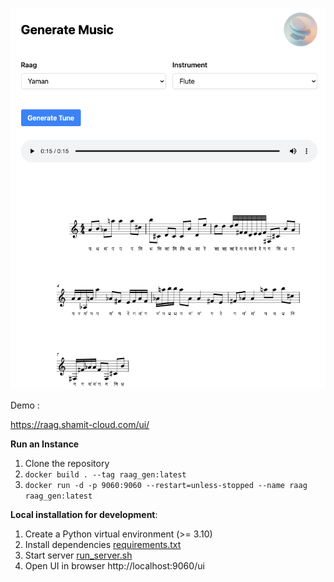 ![img.png](readme_assets/screenshot.png)

Demo :

https://raag.shamit-cloud.com/ui/ 

**Run an Instance**
1. Clone the repository
2. `docker build . --tag raag_gen:latest`
3. `docker run -d -p 9060:9060 --restart=unless-stopped --name raag raag_gen:latest`

**Local installation for development**:

1. Create a Python virtual environment (>= 3.10)
2. Install dependencies [requirements.txt](setup%2Frequirements.txt)
3. Start server [run_server.sh](run_server.sh)
4. Open UI in browser http://localhost:9060/ui

